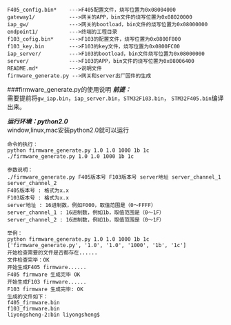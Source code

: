 ```
F405_config.bin*    --->F405配置文件，烧写位置为0x08004000
gateway1/           --->网关的APP，bin文件的烧写位置为0x08020000
iap_gw/             --->网关的bootload，bin文件的烧写位置为0x08000000
endpoint1/          --->终端的工程目录
f103_cofig.bin*     --->F103的配置文件，烧写位置为0x0800F800
f103_key.bin        --->F103的key文件，烧写位置为0x0800FC00
iap_server/         --->F103的bootload，bin文件烧写位置为0x08000000
server/             --->F103的APP，bin文件的烧写位置为0x08006400
README.md* 			--->说明文件
firmware_generate.py -->网关和server出厂固件的生成
```
###firmware_generate.py的使用说明
***前提：***    
需要提前将`gw_iap.bin`，`iap_server.bin`，`STM32F103.bin`， `STM32F405.bin`编译出来。    

***运行环境：python2.0***    
window,linux,mac安装python2.0就可以运行

```
命令的执行：
python firmware_generate.py 1.0 1.0 1000 1b 1c
./firmware_generate.py 1.0 1.0 1000 1b 1c

参数说明：
./firmware_generate.py F405版本号 F103版本号 server地址 server_channel_1 server_channel_2
F405版本号 : 格式为x.x
F103版本号 : 格式为x.x
server地址 : 16进制数，例如F000，取值范围是（0～FFFF）
server_channel_1 : 16进制数，例如1b，取值范围是（0～1F）
server_channel_2 : 16进制数，例如1b，取值范围是（0～1F）

```
```
举例：
python firmware_generate.py 1.0 1.0 1000 1b 1c
['firmware_generate.py', '1.0', '1.0', '1000', '1b', '1c']
开始检查需要的文件是否都存在......
文件检查完毕：OK
开始生成F405 firmware......
F405 firmware 生成完毕 OK
开始生成F103 firmware......
F103 firmware 生成完毕: OK
生成的文件如下：
f405_firmware.bin
f103_firmware.bin
liyongsheng-2:bin liyongsheng$ 

```
 
